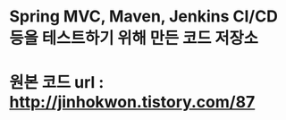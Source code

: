 # Spring MVC, Maven, Jenkins CI/CD 등을 테스트하기 위해 만든 코드 저장소
# 원본 코드 url : http://jinhokwon.tistory.com/87
